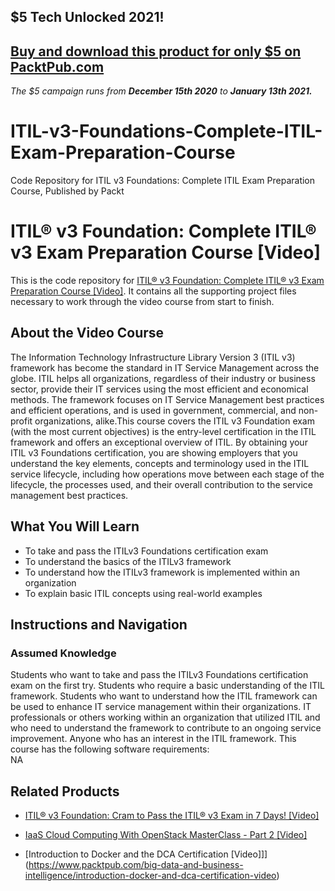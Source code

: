 ## $5 Tech Unlocked 2021!
[Buy and download this product for only $5 on PacktPub.com](https://www.packtpub.com/)
-----
*The $5 campaign         runs from __December 15th 2020__ to __January 13th 2021.__*

# ITIL-v3-Foundations-Complete-ITIL-Exam-Preparation-Course
Code Repository for ITIL v3 Foundations: Complete ITIL Exam Preparation Course, Published by Packt
# ITIL® v3 Foundation: Complete ITIL® v3 Exam Preparation Course [Video]
This is the code repository for [ITIL® v3 Foundation: Complete ITIL® v3 Exam Preparation Course [Video]](https://www.packtpub.com/business/itil-v3-foundation-complete-itil-v3-exam-preparation-course-video). It contains all the supporting project files necessary to work through the video course from start to finish.
## About the Video Course
The Information Technology Infrastructure Library Version 3 (ITIL v3) framework has become the standard in IT Service Management across the globe. ITIL helps all organizations, regardless of their industry or business sector, provide their IT services using the most efficient and economical methods. The framework focuses on IT Service Management best practices and efficient operations, and is used in government, commercial, and non-profit organizations, alike.This course covers the ITIL v3 Foundation exam (with the most current objectives) is the entry-level certification in the ITIL framework and offers an exceptional overview of ITIL. By obtaining your ITIL v3 Foundations certification, you are showing employers that you understand the key elements, concepts and terminology used in the ITIL service lifecycle, including how operations move between each stage of the lifecycle, the processes used, and their overall contribution to the service management best practices.
<H2>What You Will Learn</H2>
<DIV class=book-info-will-learn-text>
<UL>
<LI>To take and pass the ITILv3 Foundations certification exam
<LI>To understand the basics of the ITILv3 framework
<LI>To understand how the ITILv3 framework is implemented within an organization
<LI>To explain basic ITIL concepts using real-world examples</LI></UL></DIV>

## Instructions and Navigation
### Assumed Knowledge
Students who want to take and pass the ITILv3 Foundations certification exam on the first try. Students who require a basic understanding of the ITIL framework. Students who want to understand how the ITIL framework can be used to enhance IT service management within their organizations. IT professionals or others working within an organization that utilized ITIL and who need to understand the framework to contribute to an ongoing service improvement. Anyone who has an interest in the ITIL framework.
This course has the following software requirements:<br/>
NA

## Related Products
* [ITIL® v3 Foundation: Cram to Pass the ITIL® v3 Exam in 7 Days! [Video]](https://www.packtpub.com/business/itil-v3-foundation-cram-pass-itil-v3-exam-7-days-video)

* [IaaS Cloud Computing With OpenStack MasterClass - Part 2 [Video]](https://www.packtpub.com/virtualization-and-cloud/iaas-cloud-computing-openstack-masterclass-part-2-video)

* [Introduction to Docker and the DCA Certification [Video]]](https://www.packtpub.com/big-data-and-business-intelligence/introduction-docker-and-dca-certification-video)
